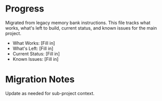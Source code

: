 # Progress

Migrated from legacy memory bank instructions. This file tracks what works, what's left to build, current status, and known issues for the main project.

- What Works: [Fill in]
- What's Left: [Fill in]
- Current Status: [Fill in]
- Known Issues: [Fill in]

# Migration Notes
Update as needed for sub-project context.
